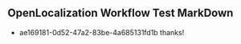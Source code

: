 ## OpenLocalization Workflow Test MarkDown
* ae169181-0d52-47a2-83be-4a685131fd1b thanks!

<!--HONumber=Sep16_HO1-->


